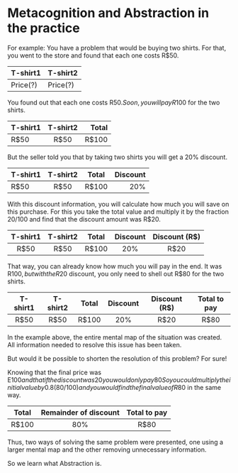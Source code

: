 # Metacognition and Abstraction in the practice

For example:
You have a problem that would be buying two shirts. 
For that, you went to the store and found that each one costs R$50.

T-shirt1 | T-shirt2
----- | -----
Price(?) | Price(?)

You found out that each one costs R$50. 
Soon, you will pay R$100 for the two shirts.

T-shirt1 | T-shirt2 | Total
:----- | :-----: | -----:
R$50 | R$50 | R$100

But the seller told you that by taking two shirts you will get a 20% discount.

T-shirt1 | T-shirt2 | Total | Discount
:----- | :-----: | :-----: | -----:
R$50 | R$50 | R$100 | 20%

With this discount information, you will calculate how much you will save on this purchase. 
For this you take the total value and multiply it by the fraction 20/100
and find that the discount amount was R$20.

T-shirt1 | T-shirt2 | Total | Discount | Discount (R$)
:-----: | :-----: | :-----: | :-----: | :-----:
R$50 | R$50 | R$100 | 20% | R$20

That way, you can already know how much you will pay in the end.
It was R$100, but with the R$20 discount, you only need to shell out R$80 for the two shirts.

T-shirt1 | T-shirt2 | Total | Discount | Discount (R$) | Total to pay 
:-----: | :-----: | :-----: | :-----: | :-----: | :-----:
R$50 | R$50 | R$100 | 20% | R$20 | R$80

In the example above, the entire mental map of the situation was created.
All information needed to resolve this issue has been taken.

But would it be possible to shorten the resolution of this problem?
For sure!

Knowing that the final price was E$100 and that if the discount was 20%, 
you would only pay 80% of that amount.
So you could multiply the initial value by 0.8 (80/100) 
and you would find the final value of R$80 in the same way.

Total | Remainder of discount | Total to pay
:-----: | :-----: | :-----:
R$100 | 80% | R$80

Thus, two ways of solving the same problem were presented, 
one using a larger mental map and the other removing unnecessary information.

So we learn what Abstraction is.
